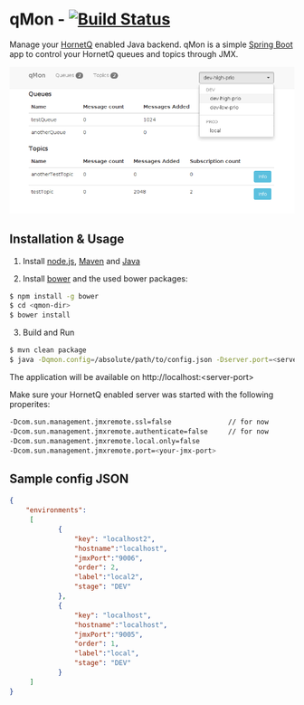 # qMon - [![Build Status](https://travis-ci.org/domi55/qmon.svg?branch=master)](https://travis-ci.org/domi55/qmon)
Manage your [HornetQ](http://hornetq.jboss.org/) enabled Java backend.
qMon is a simple [Spring Boot](http://projects.spring.io/spring-boot/) app to control your HornetQ queues and topics through JMX.

![qMon index view](/static/sc_index.png)
## Installation & Usage
1) Install [node.js](http://nodejs.org/download/), [Maven](http://maven.apache.org/download.cgi) and [Java](http://www.oracle.com/technetwork/java/javase/downloads/index.html)

2) Install [bower](http://bower.io/) and the used bower packages:
```bash
$ npm install -g bower
$ cd <qmon-dir>
$ bower install
```

3) Build and Run
```bash
$ mvn clean package
$ java -Dqmon.config=/absolute/path/to/config.json -Dserver.port=<server-port> -jar target/ch.filecloud.queue-monitor-<version>.jar
```
The application will be available on http://localhost:\<server-port\>

Make sure your HornetQ enabled server was started with the following properites:

```sh
-Dcom.sun.management.jmxremote.ssl=false              // for now
-Dcom.sun.management.jmxremote.authenticate=false     // for now
-Dcom.sun.management.jmxremote.local.only=false
-Dcom.sun.management.jmxremote.port=<your-jmx-port>
```
## Sample config JSON
```json
{
    "environments":
     [
            {
                "key": "localhost2",
                "hostname":"localhost",
                "jmxPort":"9006",
                "order": 2,
                "label":"local2",
                "stage": "DEV"
            },
            {
                "key": "localhost",
                "hostname":"localhost",
                "jmxPort":"9005",
                "order": 1,
                "label":"local",
                "stage": "DEV"
            }
     ]
}
```



